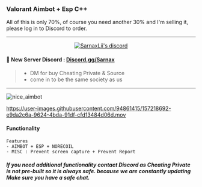 
###  Valorant Aimbot + Esp C++ 
All of this is only 70%, of course you need another 30% and I'm selling it, please log in to Discord to order.

***
  <p align="center">
    <a href="https://discord.com/users/943374631644045363">
        <img title="Sarnax discord" alt="SarnaxLii's discord" src="https://discord.c99.nl/widget/theme-3/943374631644045363.png"/>
    </a>
</p>


#### 💬 New Server Discord : [Discord.gg/Sarnax](https://discord.gg/sFUeS3E6Sz) 
> - DM for buy Cheating Private & Source
> - come in to be the same society as us


***


![nice_aimbot](https://user-images.githubusercontent.com/94861415/157216490-bf18b872-a659-4cc8-91b0-7e647da67e91.png)




https://user-images.githubusercontent.com/94861415/157218692-e9da2c6a-9624-4bda-91df-cfd13484d06d.mov




#### Functionality
```
Features
- AIMBOT + ESP + NORECOIL 
- MISC : Prevent screen capture + Prevent Report
```
##### If you need additional functionality contact Discord as Cheating Private is not pre-built so it is always safe. because we are constantly updating Make sure you have a safe chat.
